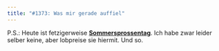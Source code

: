 ```yaml
---
title: "#1373: Was mir gerade auffiel"
---
```


P.S.: 
Heute ist fetzigerweise <a href="http://www.fonflatter.de/kalender"><strong>Sommersprossentag</strong></a>. Ich habe zwar leider selber keine, aber lobpreise sie hiermit.
Und so.


